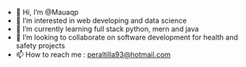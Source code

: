 - 👋 Hi, I’m @Mauaqp
- 👀 I’m interested in web developing and data science
- 🌱 I’m currently learning full stack python, mern and java
- 💞️ I’m looking to collaborate on software development for health and safety projects
- 📫 How to reach me : peraltilla93@hotmail.com

<!---
Mauaqp/Mauaqp is a ✨ special ✨ repository because its `README.md` (this file) appears on your GitHub profile.
You can click the Preview link to take a look at your changes.
--->
